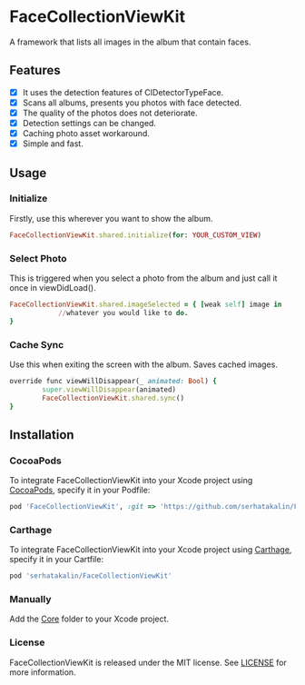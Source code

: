 # FaceCollectionViewKit
A framework that lists all images in the album that contain faces.

## Features
- [x] It uses the detection features of CIDetectorTypeFace.
- [x] Scans all albums, presents you photos with face detected.
- [x] The quality of the photos does not deteriorate.
- [x] Detection settings can be changed.
- [x] Caching photo asset workaround.
- [x] Simple and fast.

## Usage

### Initialize
Firstly, use this wherever you want to show the album.
```ruby
FaceCollectionViewKit.shared.initialize(for: YOUR_CUSTOM_VIEW)
```
### Select Photo
This is triggered when you select a photo from the album and just call it once in viewDidLoad().
```ruby
FaceCollectionViewKit.shared.imageSelected = { [weak self] image in
            //whatever you would like to do.
}
```
### Cache Sync
Use this when exiting the screen with the album. Saves cached images.
```ruby
override func viewWillDisappear(_ animated: Bool) {
        super.viewWillDisappear(animated)
        FaceCollectionViewKit.shared.sync()
}
```

## Installation
### CocoaPods
To integrate FaceCollectionViewKit into your Xcode project using  [CocoaPods](https://cocoapods.org/), specify it in your Podfile:

```ruby
pod 'FaceCollectionViewKit', :git => 'https://github.com/serhatakalin/FaceCollectionViewKit.git'
```

### Carthage
To integrate FaceCollectionViewKit into your Xcode project using [Carthage](https://github.com/Carthage/Carthage), specify it in your Cartfile:

```ruby
pod 'serhatakalin/FaceCollectionViewKit'
```

### Manually
Add the [Core](https://github.com/serhatakalin/FaceCollectionViewKit/tree/master/FaceCollectionViewKit/Core) folder to your Xcode project.

### License
FaceCollectionViewKit is released under the MIT license. See [LICENSE](https://github.com/serhatakalin/FaceCollectionViewKit/blob/master/LICENSE) for more information.

